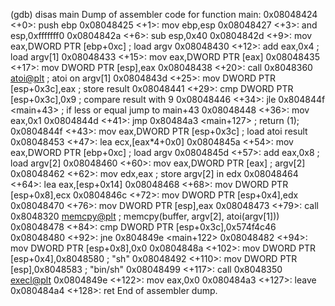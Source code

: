 (gdb) disas main
Dump of assembler code for function main:
   0x08048424 <+0>:     push   ebp
   0x08048425 <+1>:     mov    ebp,esp
   0x08048427 <+3>:     and    esp,0xfffffff0
   0x0804842a <+6>:     sub    esp,0x40
   0x0804842d <+9>:     mov    eax,DWORD PTR [ebp+0xc]          ; load argv
   0x08048430 <+12>:    add    eax,0x4                          ; load argv[1]
   0x08048433 <+15>:    mov    eax,DWORD PTR [eax]
   0x08048435 <+17>:    mov    DWORD PTR [esp],eax
   0x08048438 <+20>:    call   0x8048360 <atoi@plt>             ; atoi on argv[1]
   0x0804843d <+25>:    mov    DWORD PTR [esp+0x3c],eax         ; store result
   0x08048441 <+29>:    cmp    DWORD PTR [esp+0x3c],0x9         ; compare result with 9
   0x08048446 <+34>:    jle    0x804844f <main+43>              ; if less or equal jump to main+43
   0x08048448 <+36>:    mov    eax,0x1
   0x0804844d <+41>:    jmp    0x80484a3 <main+127>             ; return (1);
   0x0804844f <+43>:    mov    eax,DWORD PTR [esp+0x3c]         ; load atoi result
   0x08048453 <+47>:    lea    ecx,[eax*4+0x0]
   0x0804845a <+54>:    mov    eax,DWORD PTR [ebp+0xc]          ; load argv
   0x0804845d <+57>:    add    eax,0x8                          ; load argv[2]
   0x08048460 <+60>:    mov    eax,DWORD PTR [eax]              ; argv[2]
   0x08048462 <+62>:    mov    edx,eax                          ; store argv[2] in edx
   0x08048464 <+64>:    lea    eax,[esp+0x14]
   0x08048468 <+68>:    mov    DWORD PTR [esp+0x8],ecx
   0x0804846c <+72>:    mov    DWORD PTR [esp+0x4],edx
   0x08048470 <+76>:    mov    DWORD PTR [esp],eax
   0x08048473 <+79>:    call   0x8048320 <memcpy@plt>           ; memcpy(buffer, argv[2], atoi(argv[1]))
   0x08048478 <+84>:    cmp    DWORD PTR [esp+0x3c],0x574f4c46
   0x08048480 <+92>:    jne    0x804849e <main+122>
   0x08048482 <+94>:    mov    DWORD PTR [esp+0x8],0x0
   0x0804848a <+102>:   mov    DWORD PTR [esp+0x4],0x8048580    ; "sh"
   0x08048492 <+110>:   mov    DWORD PTR [esp],0x8048583        ; "bin/sh"
   0x08048499 <+117>:   call   0x8048350 <execl@plt>
   0x0804849e <+122>:   mov    eax,0x0
   0x080484a3 <+127>:   leave
   0x080484a4 <+128>:   ret
End of assembler dump.
